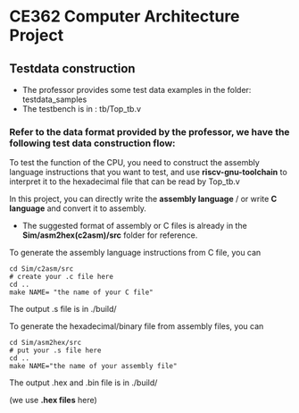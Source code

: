 # CE362 Computer Architecture Project


## Testdata construction
* The professor provides some test data examples in the folder: testdata_samples
* The testbench is in :  tb/Top_tb.v

### Refer to the data format provided by the professor, we have the following test data construction flow:

To test the function of the CPU, you need to construct the assembly language instructions that you want to test, and use **riscv-gnu-toolchain** to interpret it to the hexadecimal file that can be read by Top_tb.v

In this project, you can directly write the **assembly language**  / or write **C language** and convert it to assembly.
* The suggested format of assembly or C files is already in the **Sim/asm2hex(c2asm)/src** folder for reference.

To generate the assembly language instructions from C file, you can
```
cd Sim/c2asm/src
# create your .c file here
cd ..
make NAME= "the name of your C file"
```
The output .s file is in ./build/

To generate the hexadecimal/binary file from assembly files, you can
```
cd Sim/asm2hex/src
# put your .s file here
cd ..
make NAME="the name of your assembly file"
```
The output .hex and .bin file is in ./build/

(we use **.hex files** here)

